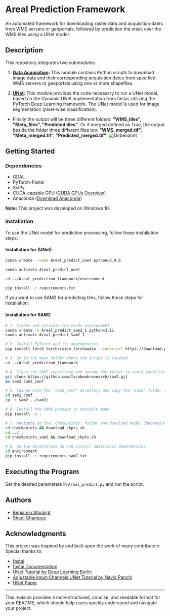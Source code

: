 # Areal Prediction Framework

An automated framework for downloading raster data and acquisition dates from WMS servers or geoportals, followed by prediction the mask over the WMS tiles using a UNet model.

## Description

This repository integrates two submodules:

1. **[Data Acquisition](https://github.com/LUP-LuftbildUmweltPlanung/Data_acquisition):** This module contains Python scripts to download image data and their corresponding acquisition dates from specified WMS servers or geoportals using one or more shapefiles.

2. **[UNet](https://arxiv.org/abs/1505.04597):** This module provides the code necessary to run a UNet model, based on the Dynamic UNet implementation from fastai, utilizing the PyTorch Deep Learning framework. The UNet model is used for image segmentation (pixel-wise classification).

   
* Finally the output will be three different folders: **"WMS_tiles", "Meta_files", "Predicted tiles"**.
Or if merged defined as True, the output beside the folder three different files too:  **"WMS_merged.tif", "Meta_merged.tif", "Predicted_merged.tif"**.
![Unbenannt](https://github.com/user-attachments/assets/bbb1a98e-c121-4a00-b561-e871cd316373)


## Getting Started

### Dependencies

- GDAL
- PyTorch-Fastai
- SciPy
- CUDA-capable GPU ([CUDA GPUs Overview](https://developer.nvidia.com/cuda-gpus))
- Anaconda ([Download Anaconda](https://www.anaconda.com/products/distribution))

**Note:** This project was developed on Windows 10.

### Installation
To use the UNet model for prediction processing, follow these installation steps:
#### Installation for (UNet)
```bash
conda create --name Areal_predict_unet python=3.9.6

conda activate Areal_predict_unet

cd ../Areal_prediction_framework/environment

pip install -r requirements.txt
```
If you want to use SAM2 for predicting tiles, follow these steps for installation:

#### Installation for SAM2
```bash
# 1. Create and activate the Conda environment
conda create -n Areal_predict_sam2_1 python=3.11
conda activate Areal_predict_sam2_1

# 2. Install PyTorch and its dependencies
pip install torch torchvision torchaudio --index-url https://download.pytorch.org/whl/cu118

# 3. Go to the main folder where the script is located
cd ../Areal_prediction_framework

# 4. Clone the SAM2 repository and rename the folder to avoid conflicts
git clone https://github.com/facebookresearch/sam2.git
mv sam2 sam2_conf

# 5. Change into the 'sam2_conf' directory and copy the 'sam2' folder to the 'sam2_1_fine_tune-main' folder
cd sam2_conf
cp -r sam2 ../sam2/

# 6. Install the SAM2 package in editable mode
pip install -e .

# 7. Navigate to the 'checkpoints' folder and download model checkpoints
cd checkpoints && download_ckpts.sh
cd ../..
cd checkpoints_sam2 && download_ckpts.sh

# 8. Go two directories up and install additional dependencies
cd environment
pip install -r requirements_sam2.txt
```
## Executing the Program

Set the desired parameters in `Areal_predict.py` and run the script.

## Authors

- [Benjamin Stöckigt](https://github.com/benjaminstoeckigt)
- [Shadi Ghantous](https://github.com/Shadiouss)

## Acknowledgments

This project was inspired by and built upon the work of many contributors. Special thanks to:

- [fastai](https://www.fast.ai/)
- [fastai Documentation](https://docs.fast.ai/)
- [UNet Tutorial by Deep Learning Berlin](https://deeplearning.berlin/satellite%20imagery/computer%20vision/fastai/2021/02/17/Building-Detection-SpaceNet7.html)
- [Adjustable Input-Channels UNet Tutorial by Navid Panchi](https://github.com/navidpanchi/N-Channeled-Input-UNet-Fastai/blob/master/N-Channeled-Input-UNet%20.ipynb)
- [UNet Paper](https://arxiv.org/abs/1505.04597)

---

This revision provides a more structured, concise, and readable format for your README, which should help users quickly understand and navigate your project.
